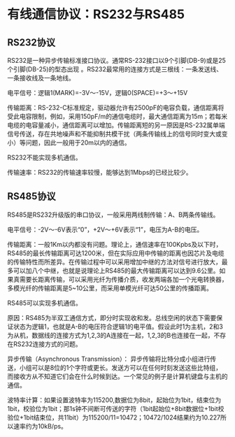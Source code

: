 # 有线通信协议：RS232与RS485

## RS232协议

RS232是一种异步传输标准接口协议。通常RS-232接口以9个引脚(DB-9)或是25个引脚(DB-25)的型态出现 。RS232最常用的连接方式是三根线：一条发送线、一条接收线及一条地线。

电平信号：逻辑1(MARK)=-3V～-15V，逻辑0(SPACE)=+3～+15V

传输距离：RS-232-C标准规定，驱动器允许有2500pF的电容负载，通信距离将受此电容限制，例如，采用150pF/m的通信电缆时，最大通信距离为15m；若每米电缆的电容量减小，通信距离可以增加。传输距离短的另一原因是RS-232属单端信号传送，存在共地噪声和不能抑制共模干扰（两条传输线上的信号同时变大或变小）等问题，因此一般用于20m以内的通信。

RS232不能实现多机通信。

传输速率：RS232的传输速率较慢，能够达到1Mbps的已经比较少。

## RS485协议

RS485是RS232升级版的串口协议，一般采用两线制传输：A、B两条传输线。

电平信号：-2V～-6V表示“0”，+2V～+6V表示“1”，电压为A-B的电压。

传输距离：一般1Km以内都没有问题。理论上，通信速率在100Kpbs及以下时，RS485的最长传输距离可达1200米，但在实际应用中传输的距离也因芯片及电缆的传输特性而所差异。在传输过程中可以采用增加中继的方法对信号进行放大，最多可以加八个中继，也就是说理论上RS485的最大传输距离可以达到9.6公里。如果真需要长距离传输，可以采用光纤为传播介质，收发两端各加一个光电转换器，多模光纤的传输距离是5~10公里，而采用单模光纤可达50公里的传播距离。

RS485可以实现多机通信。

原因：RS485为半双工通信方式，即分时实现收和发。总线空闲的状态下需要保证状态为逻辑1，也就是A-B的电压符合逻辑1的电平值。假设此时1为主机，2和3为从机，数据线的连接方式为1,2,3的A连接在一起，1,2,3的B也连接在一起，不存在RS232连接方式的问题。

异步传输（Asynchronous Transmission）： 异步传输将比特分成小组进行传送，小组可以是8位的1个字符或更长。发送方可以在任何时刻发送这些比特组，而接收方从不知道它们会在什么时候到达。一个常见的例子是计算机键盘与主机的通信。

波特率计算：如果设置波特率为115200,数据位为8bit，起始位为1bit，结束位为1bit，校验位为1bit；那1s钟不间断可传送的字符（1bit起始位+8bit数据位+1bit校验位+1bit结束位，共11bit）为115200/11=10472；10472/1024结果约为10.227所以速率约为10kB/ps。
